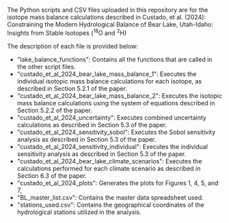 The Python scripts and CSV files uploaded in this repository are  for the isotope mass balance calculations described in Custado, et al. (2024): Constraining the Modern Hydrological Balance of Bear Lake, Utah-Idaho: Insights from Stable Isotopes (<sup>18</sup>O and <sup>2</sup>H)

The description of each file is provided below:

- "lake_balance_functions":  Contains all the functions that are called in the other script files.
- "custado_et_al_2024_bear_lake_mass_balance_1":  Executes the individual isotopic mass balance calculations for each isotope, as described in Section 5.2.1 of the paper.
- "custado_et_al_2024_bear_lake_mass_balance_2":  Executes the isotopic mass balance calculations using the system of equations described in Section 5.2.2 of the paper.
- "custado_et_al_2024_uncertainty":  Executes combined uncertainty calculations as described in Section 5.3 of the paper.
- "custado_et_al_2024_sensitivity_sobol":  Executes the Sobol sensitivity analysis as described in Section 5.3 of the paper.
- "custado_et_al_2024_sensitivity_individual":  Executes the individual sensitivity analysis as described in Section 5.3 of the paper.
- "custado_et_al_2024_bear_lake_climate_scenarios":  Executes the calculations performed for each climate scenario as described in Section 6.3 of the paper.
- "custado_et_al_2024_plots":  Generates the plots for Figures 1, 4, 5, and 7,
- "BL_master_list.csv":  Contains the master data spreadsheet used.
- "stations_used.csv":  Contains the geographical coordinates of the hydrological stations utilized in the analysis.

